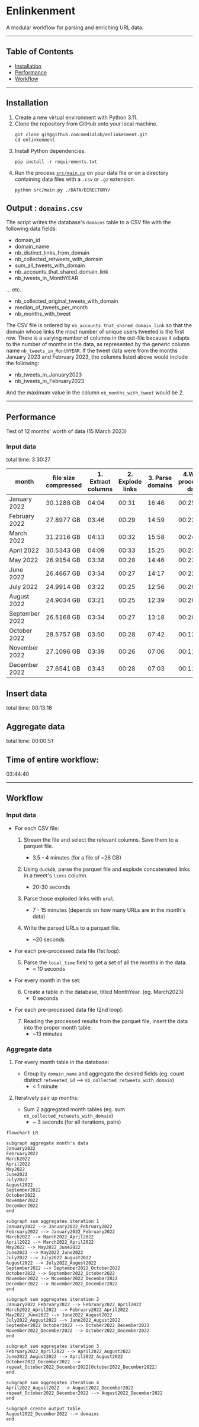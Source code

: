 # Enlinkenment

A modular workflow for parsing and enriching URL data.

---
## Table of Contents
- [Installation](#installation)
- [Performance](#performance)
- [Workflow](#workflow)
---
## Installation
1. Create a new virtual environment with Python 3.11.
1. Clone the repository from GitHub onto your local machine.
    ```shell
    git clone git@github.com:medialab/enlinkenment.git
    cd enlinkenment
    ```
2. Install Python dependencies.
    ```shell
    pip install -r requirements.txt
    ```
3. Run the process [`src/main.py`](src/main.py) on your data file or on a directory containing data files with a `.csv` or `.gz` extension.
    ```shell
    python src/main.py ./DATA/DIRECTORY/
    ```

## Output : `domains.csv`

The script writes the database's `domains` table to a CSV file with the following data fields:

- domain_id
- domain_name
- nb_distinct_links_from_domain
- nb_collected_retweets_with_domain
- sum_all_tweets_with_domain
- nb_accounts_that_shared_domain_link
- nb_tweets_in_MonthYEAR

... etc.
- nb_collected_original_tweets_with_domain
- median_of_tweets_per_month
- nb_months_with_tweet

The CSV file is ordered by `nb_accounts_that_shared_domain_link` so that the domain whose links the most number of unique users tweeted is the first row. There is a varying number of columns in the out-file because it adapts to the number of months in the data, as represented by the generic column name `nb_tweets_in_MonthYEAR`. If the tweet data were from the months January 2023 and February 2023, the columns listed above would include the following:
- nb_tweets_in_January2023
- nb_tweets_in_February2023

And the maximum value in the column `nb_months_with_tweet` would be 2.

---
## Performance

Test of 12 months' worth of data (15 March 2023)

### Input data
total time: 3:30:27

|month|file size compressed|1. Extract columns|2. Explode links|3. Parse domains|4.Write processed data|total|
|--|--|--|--|--|--|--|
|January 2022|30.1288 GB|04:04|00:31|16:46|00:25|43819155|
|February 2022|27.8977 GB|03:46|00:29|14:59|00:23|39191319|
|March 2022|31.2316 GB|04:13|00:32|15:58|00:24|41718621|
|April 2022|30.5343 GB|04:09|00:33|15:25|00:23|40205107|
|May 2022|26.9154 GB|03:38|00:28|14:46|00:23|38914378|
|June 2022|26.4667 GB|03:34|00:27|14:17|00:22|36981894|
|July 2022|24.9914 GB|03:22|00:25|12:56|00:20|33200632|
|August 2022|24.9034 GB|03:21|00:25|12:39|00:20|32593532|
|September 2022|26.5168 GB|03:34|00:27|13:18|00:20|34702120|
|October 2022|28.5757 GB|03:50|00:28|07:42|00:12|19032604|
|November 2022|27.1096 GB|03:39|00:26|07:06|00:11|17489343|
|December 2022|27.6541 GB|03:43|00:28|07:03|00:11|17356389|

## Insert data
total time: 00:13:16

## Aggregate data
total time: 00:00:51

## Time of entire workflow:
03:44:40

---
## Workflow

### Input data

- For each CSV file:

    1. Stream the file and select the relevant columns. Save them to a parquet file.
        - 3.5 - 4 minutes (for a file of ~26 GB)

    2. Using `duckdb`, parse the parquet file and explode concatenated links in a tweet's `links` column.
        - 20-30 seconds

    3. Parse those exploded links with `ural`.
        - 7 - 15 minutes (depends on how many URLs are in the month's data)

    4. Write the parsed URLs to a parquet file.
        - ~20 seconds

- For each pre-processed data file (1st loop):

    5. Parse the `local_time` field to get a set of all the months in the data.
        - < 10 seconds

- For every month in the set:

    6. Create a table in the database, titled MonthYear. (eg. March2023)
        - 0 seconds

- For each pre-processed data file (2nd loop):

    7. Reading the processed results from the parquet file, insert the data into the proper month table.
        - ~13 minutes

### Aggregate data

1. For every month table in the database:

    - Group by `domain_name` and aggregate the desired fields (eg. count distinct `retweeted_id` --> `nb_collected_retweets_with_domain`)
        - < 1 minute

2. Iteratively pair up months:
    - Sum 2 aggregated month tables (eg. sum `nb_collected_retweets_with_domain`)
        - ~ 3 seconds (for all iterations, pairs)

```mermaid
flowchart LR

subgraph aggregate month's data
January2022
February2022
March2022
April2022
May2022
June2022
July2022
August2022
September2022
October2022
November2022
December2022
end

subgraph sum aggregates iteration 1
January2022 --> January2022_February2022
February2022 --> January2022_February2022
March2022 --> March2022_April2022
April2022 --> March2022_April2022
May2022 --> May2022_June2022
June2022 --> May2022_June2022
July2022 --> July2022_August2022
August2022 --> July2022_August2022
September2022 --> September2022_October2022
October2022 --> September2022_October2022
November2022 --> November2022_December2022
December2022 --> November2022_December2022
end

subgraph sum aggregates iteration 2
January2022_February2022 --> February2022_April2022
March2022_April2022 --> February2022_April2022
May2022_June2022 --> June2022_August2022
July2022_August2022 --> June2022_August2022
September2022_October2022 --> October2022_December2022
November2022_December2022 --> October2022_December2022
end

subgraph sum aggregates iteration 3
February2022_April2022 --> April2022_August2022
June2022_August2022 --> April2022_August2022
October2022_December2022 --> repeat_October2022_December2022[October2022_December2022]
end

subgraph sum aggregates iteration 4
April2022_August2022 --> August2022_December2022
repeat_October2022_December2022 --> August2022_December2022
end

subgraph create output table
August2022_December2022 --> domains
end

```
